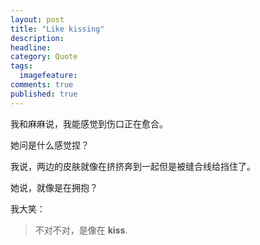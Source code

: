 ```yaml
---
layout: post  
title: "Like kissing"  
description:   
headline:   
category: Quote  
tags:   
  imagefeature:   
comments: true  
published: true  
---
```


我和麻麻说，我能感觉到伤口正在愈合。

她问是什么感觉捏？  

我说，两边的皮肤就像在挤挤奔到一起但是被缝合线给挡住了。  

她说，就像是在拥抱？  

我大笑：

> 不对不对，是像在 **kiss**.

